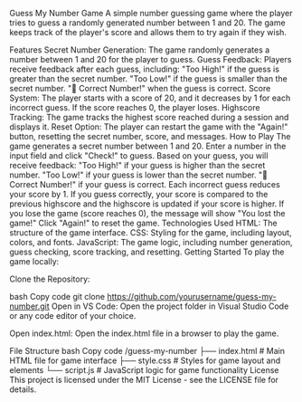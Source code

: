Guess My Number Game
A simple number guessing game where the player tries to guess a randomly generated number between 1 and 20. The game keeps track of the player's score and allows them to try again if they wish.

Features
Secret Number Generation: The game randomly generates a number between 1 and 20 for the player to guess.
Guess Feedback: Players receive feedback after each guess, including:
"Too High!" if the guess is greater than the secret number.
"Too Low!" if the guess is smaller than the secret number.
"🎉 Correct Number!" when the guess is correct.
Score System: The player starts with a score of 20, and it decreases by 1 for each incorrect guess. If the score reaches 0, the player loses.
Highscore Tracking: The game tracks the highest score reached during a session and displays it.
Reset Option: The player can restart the game with the "Again!" button, resetting the secret number, score, and messages.
How to Play
The game generates a secret number between 1 and 20.
Enter a number in the input field and click "Check!" to guess.
Based on your guess, you will receive feedback:
"Too High!" if your guess is higher than the secret number.
"Too Low!" if your guess is lower than the secret number.
"🎉 Correct Number!" if your guess is correct.
Each incorrect guess reduces your score by 1.
If you guess correctly, your score is compared to the previous highscore and the highscore is updated if your score is higher.
If you lose the game (score reaches 0), the message will show "You lost the game!"
Click "Again!" to reset the game.
Technologies Used
HTML: The structure of the game interface.
CSS: Styling for the game, including layout, colors, and fonts.
JavaScript: The game logic, including number generation, guess checking, score tracking, and resetting.
Getting Started
To play the game locally:

Clone the Repository:

bash
Copy code
git clone https://github.com/yourusername/guess-my-number.git
Open in VS Code: Open the project folder in Visual Studio Code or any code editor of your choice.

Open index.html: Open the index.html file in a browser to play the game.

File Structure
bash
Copy code
/guess-my-number
├── index.html         # Main HTML file for game interface
├── style.css          # Styles for game layout and elements
└── script.js          # JavaScript logic for game functionality
License
This project is licensed under the MIT License - see the LICENSE file for details.

